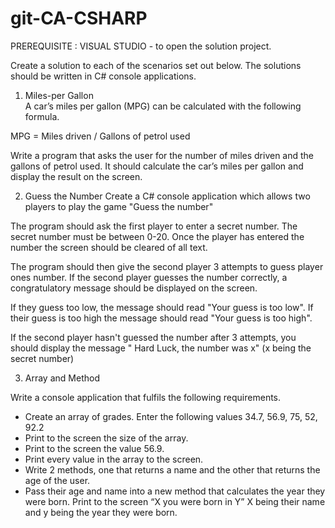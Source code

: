 # git-CA-CSHARP

PREREQUISITE : VISUAL STUDIO - to open the solution project.

Create a solution to each of the scenarios set out below. The solutions should be written in C# console applications. 


1.	Miles-per Gallon					
A car’s miles per gallon (MPG) can be calculated with the following formula.

MPG = Miles driven / Gallons of petrol used

Write a program that asks the user for the number of miles driven and the gallons of petrol used.
It should calculate the car’s miles per gallon and display the result on the screen.

2.	Guess the Number 
Create a C# console application which allows two players to play the game "Guess the number" 

The program should ask the first player to enter a secret number. The secret number must be between 0-20. Once the player has entered the number the screen should be cleared of all text. 

The program should then give the second player 3 attempts to guess player ones number. If the second player guesses the number correctly, a congratulatory message should be displayed on the screen.

If they guess too low, the message should read "Your guess is too low". If their guess is too high the message should read "Your guess is too high". 

If the second player hasn't guessed the number after 3 attempts, you should display the message " Hard Luck, the number was x" (x being the secret number)


3.	Array and Method 

Write a console application that fulfils the following requirements. 

-	Create an array of grades. Enter the following values 34.7, 56.9, 75, 52, 92.2
-	Print to the screen the size of the array. 
-	Print to the screen the value 56.9.
-	Print every value in the array to the screen. 
-	Write 2 methods, one that returns a name and the other that returns the age of the user.
-	Pass their age and name into a new method that calculates the year they were born.  Print to the screen “X you were born in Y” X being their name and y being the year they were born. 
